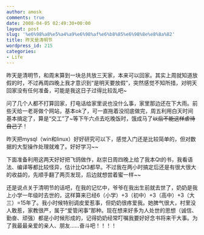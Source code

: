 ```yaml
---
author: amosk
comments: true
date: 2008-04-05 02:49:30+00:00
layout: post
slug: '%e6%98%a8%e5%a4%a9%e6%98%af%e6%b8%85%e6%98%8e%e8%8a%82'
title: 昨天是清明节
wordpress_id: 215
categories:
- Life
---
```


昨天是清明节，和周末算到一块总共放三天家，本来可以回家。其实上周就知道放假的时，不过再周四晚上我才意识到“是明天要放假”，突然感觉不知所措，对明天回家没有任何准备，可能是我这日子过得比较乱吧~

问了几个人都不打算回家，打电话给家里说也没什么事，家里那边还在下大雨。前些天给一老哥做个网站，基本ok了，可一直拖着没彻底做完，周五利用白天时间基本搞定了，算是“交工”了~等下午六点去吃晚饭时，饿成马了~~以后不能这样虐待自己了~~！

昨天把mysql（win和linux）好好研究可以下，感觉入门还是比较简单的，但对数据的大型操作处理就难了。好好学习~~

下面准备利用这两天好好把飞鸽做作，赵崇日周四晚上给了我本Qt的书，我看语法、编译等都比较怪异，估计比Qt3都早。不过我在两小时搞定后还是有很大很大的收益的，先顺手翻了两页发现，后边就想尝着蜜一样~~

还是说点关于清明节的话吧，在我的记忆中，爷爷在我出生前就去世了，奶奶是我上小学一年级时去世的，这样算来已经6（小学）+3（初中）+3（高中）+3（大三）=15年了。我小时候特别调皮爱惹事，但奶奶很疼爱我。她脾气很大，村里没人敢惹，家教很严，属于“爱管闲事”那种。现在想来好多为人处世的思想（诚信、勤奋、顽强）都是小时候形成的，记得奶奶经常叮嘱我要好好念书将来干大事。为了我最最亲爱的亲人、朋友……奋斗吧！！！！
